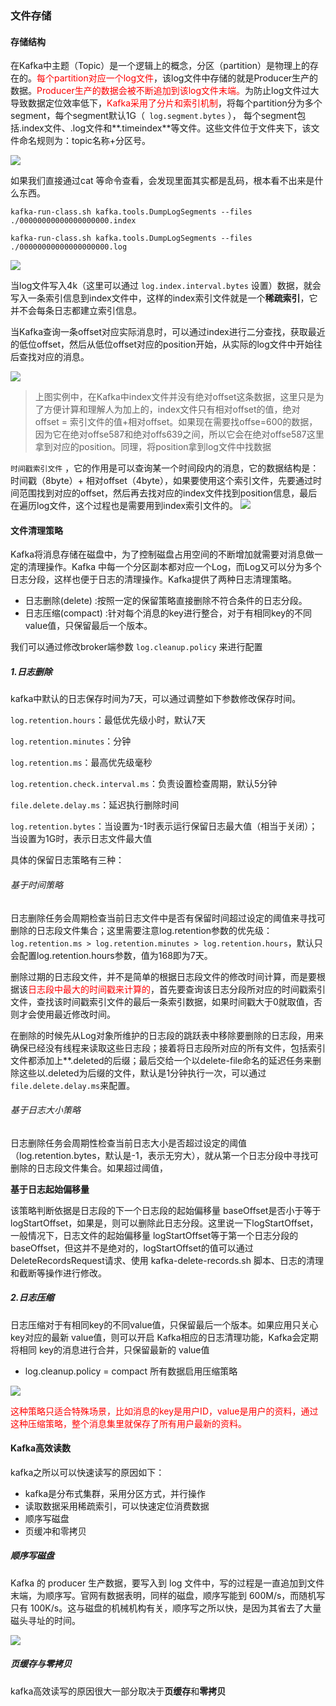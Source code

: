 ### 文件存储

#### 存储结构

在Kafka中主题（Topic）是一个逻辑上的概念，分区（partition）是物理上的存在的。<font color = 'red'>每个partition对应一个log文件</font>，该log文件中存储的就是Producer生产的数据。<font color = 'red'>Producer生产的数据会被不断追加到该log文件末端。</font>为防止log文件过大导致数据定位效率低下，<font color = 'red'>Kafka采用了分片和索引机制</font>，将每个partition分为多个segment，每个segment默认1G（` log.segment.bytes` ）， 每个segment包括.index文件、.log文件和**.timeindex**等文件。这些文件位于文件夹下，该文件命名规则为：topic名称+分区号。

![](images/13.Kafka日志存储结构.png)

如果我们直接通过cat 等命令查看，会发现里面其实都是乱码，根本看不出来是什么东西。

```shell
kafka-run-class.sh kafka.tools.DumpLogSegments --files ./00000000000000000000.index
 
kafka-run-class.sh kafka.tools.DumpLogSegments --files ./00000000000000000000.log
```

![](images/14.Kafka文件查看.png)

当log文件写入4k（这里可以通过 `log.index.interval.bytes` 设置）数据，就会写入一条索引信息到index文件中，这样的index索引文件就是一个**稀疏索引**，它并不会每条日志都建立索引信息。

当Kafka查询一条offset对应实际消息时，可以通过index进行二分查找，获取最近的低位offset，然后从低位offset对应的position开始，从实际的log文件中开始往后查找对应的消息。

![](images/15.Kafka找数据玩法.png)

> 上图实例中，在Kafka中index文件并没有绝对offset这条数据，这里只是为了方便计算和理解人为加上的，index文件只有相对offset的值，绝对 offset = 索引文件的值+相对offset。如果现在需要找offse=600的数据，因为它在绝对offse587和绝对offs639之间，所以它会在绝对offse587这里拿到对应的position。同理，将position拿到log文件中找数据

`时间戳索引文件` ，它的作用是可以查询某一个时间段内的消息，它的数据结构是：时间戳（8byte）+ 相对offset（4byte），如果要使用这个索引文件，先要通过时间范围找到对应的offset，然后再去找对应的index文件找到position信息，最后在遍历log文件，这个过程也是需要用到index索引文件的。
![](images/16.日志存储参数配置.png)

#### 文件清理策略

Kafka将消息存储在磁盘中，为了控制磁盘占用空间的不断增加就需要对消息做一定的清理操作。Kafka 中每一个分区副本都对应一个Log，而Log又可以分为多个日志分段，这样也便于日志的清理操作。Kafka提供了两种日志清理策略。

- 日志删除(delete) :按照一定的保留策略直接删除不符合条件的日志分段。
- 日志压缩(compact) :针对每个消息的key进行整合，对于有相同key的不同value值，只保留最后一个版本。

我们可以通过修改broker端参数 `log.cleanup.policy` 来进行配置

##### 1.日志删除
kafka中默认的日志保存时间为7天，可以通过调整如下参数修改保存时间。

`log.retention.hours`：最低优先级小时，默认7天

`log.retention.minutes`：分钟

`log.retention.ms`：最高优先级毫秒

`log.retention.check.interval.ms`：负责设置检查周期，默认5分钟

`file.delete.delay.ms`：延迟执行删除时间

`log.retention.bytes`：当设置为-1时表示运行保留日志最大值（相当于关闭）；当设置为1G时，表示日志文件最大值

具体的保留日志策略有三种：

###### 基于时间策略

日志删除任务会周期检查当前日志文件中是否有保留时间超过设定的阈值来寻找可删除的日志段文件集合；这里需要注意log.retention参数的优先级：`log.retention.ms > log.retention.minutes > log.retention.hours`，默认只会配置log.retention.hours参数，值为168即为7天。

 删除过期的日志段文件，并不是简单的根据日志段文件的修改时间计算，而是要根据该<font color = 'red'>日志段中最大的时间戳来计算的</font>，首先要查询该日志分段所对应的时间戳索引文件，查找该时间戳索引文件的最后一条索引数据，如果时间戳大于0就取值，否则才会使用最近修改时间。

在删除的时候先从Log对象所维护的日志段的跳跃表中移除要删除的日志段，用来确保已经没有线程来读取这些日志段；接着将日志段所对应的所有文件，包括索引文件都添加上\**.deleted的后缀；最后交给一个以delete-file命名的延迟任务来删除这些以.deleted为后缀的文件，默认是1分钟执行一次，可以通过`file.delete.delay.ms`来配置。

###### 基于日志大小策略

日志删除任务会周期性检查当前日志大小是否超过设定的阈值（log.retention.bytes，默认是-1，表示无穷大），就从第一个日志分段中寻找可删除的日志段文件集合。如果超过阈值，

**基于日志起始偏移量**

该策略判断依据是日志段的下一个日志段的起始偏移量 baseOffset是否小于等于 logStartOffset，如果是，则可以删除此日志分段。这里说一下logStartOffset，一般情况下，日志文件的起始偏移量 logStartOffset等于第一个日志分段的 baseOffset，但这并不是绝对的，logStartOffset的值可以通过 DeleteRecordsRequest请求、使用 kafka-delete-records.sh 脚本、日志的清理和截断等操作进行修改。

##### 2.日志压缩

日志压缩对于有相同key的不同value值，只保留最后一个版本。如果应用只关心 key对应的最新 value值，则可以开启 Kafka相应的日志清理功能，Kafka会定期将相同 key的消息进行合并，只保留最新的 value值

- log.cleanup.policy = compact 所有数据启用压缩策略

![](images/17.日志压缩.png)

<font color = 'red'>这种策略只适合特殊场景，比如消息的key是用户ID，value是用户的资料，通过这种压缩策略，整个消息集里就保存了所有用户最新的资料。</font>

#### Kafka高效读数

kafka之所以可以快速读写的原因如下：

- kafka是分布式集群，采用分区方式，并行操作
- 读取数据采用稀疏索引，可以快速定位消费数据
- 顺序写磁盘
- 页缓冲和零拷贝

##### 顺序写磁盘

Kafka 的 producer 生产数据，要写入到 log 文件中，写的过程是一直追加到文件末端，为顺序写。官网有数据表明，同样的磁盘，顺序写能到 600M/s，而随机写只有 100K/s。这与磁盘的机械机构有关，顺序写之所以快，是因为其省去了大量磁头寻址的时间。

![](images/18.顺序写磁盘VS随机写磁盘.png)

##### 页缓存与零拷贝

kafka高效读写的原因很大一部分取决于**页缓存**和**零拷贝**















